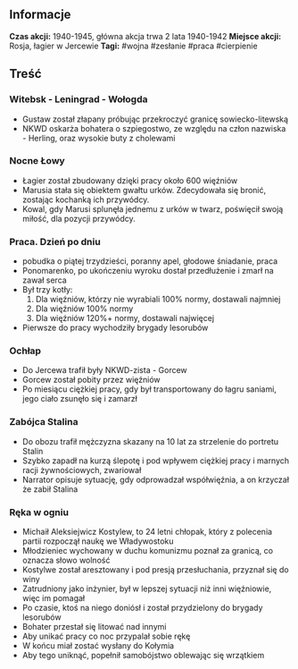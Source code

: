 ## Informacje
**Czas akcji:** 1940-1945, główna akcja trwa 2 lata 1940-1942
**Miejsce akcji:** Rosja, łagier w Jercewie
**Tagi:** #wojna #zesłanie #praca #cierpienie 
## Treść
### Witebsk - Leningrad - Wołogda
- Gustaw został złapany próbując przekroczyć granicę sowiecko-litewską
- NKWD oskarża bohatera o szpiegostwo, ze względu na człon nazwiska - Herling, oraz wysokie buty z cholewami
### Nocne Łowy
- Łagier został zbudowany dzięki pracy około 600 więźniów
- Marusia stała się obiektem gwałtu urków. Zdecydowała się bronić, zostając kochanką ich przywódcy.
- Kowal, gdy Marusi splunęła jednemu z urków w twarz, poświęcił swoją miłość, dla pozycji przywódcy.
### Praca. Dzień po dniu
- pobudka o piątej trzydzieści, poranny apel, głodowe śniadanie, praca
- Ponomarenko, po ukończeniu wyroku dostał przedłużenie i zmarł na zawał serca
- Był trzy kotły:
	1. Dla więźniów, którzy nie wyrabiali 100% normy, dostawali najmniej
	2. Dla więźniów 100% normy
	3. Dla więźniów 120%+ normy, dostawali najwięcej
- Pierwsze do pracy wychodziły brygady lesorubów
### Ochłap
- Do Jercewa trafił były NKWD-zista - Gorcew
- Gorcew został pobity przez więźniów
- Po miesiącu ciężkiej pracy, gdy był transportowany do łagru saniami, jego ciało zsunęło się i zamarzł
### Zabójca Stalina
- Do obozu trafił mężczyzna skazany na 10 lat za strzelenie do portretu Stalin
- Szybko zapadł na kurzą ślepotę i pod wpływem ciężkiej pracy i marnych racji żywnościowych, zwariował
- Narrator opisuje sytuację, gdy odprowadzał współwięźnia, a on krzyczał że zabił Stalina
### Ręka w ogniu
- Michaił Aleksiejwicz Kostylew, to 24 letni chłopak, który z polecenia partii rozpoczął naukę we Władywostoku
- Młodzieniec wychowany w duchu komunizmu poznał za granicą, co oznacza słowo wolność
- Kostylwe został aresztowany i pod presją przesłuchania, przyznał się do winy
- Zatrudniony jako inżynier, był w lepszej sytuacji niż inni więźniowie, więc im pomagał
- Po czasie, ktoś na niego doniósł i został przydzielony do brygady lesorubów
- Bohater przestał się litować nad innymi
- Aby unikać pracy co noc przypalał sobie rękę
- W końcu miał zostać wysłany do Kołymia
- Aby tego uniknąć, popełnił samobójstwo oblewając się wrzątkiem